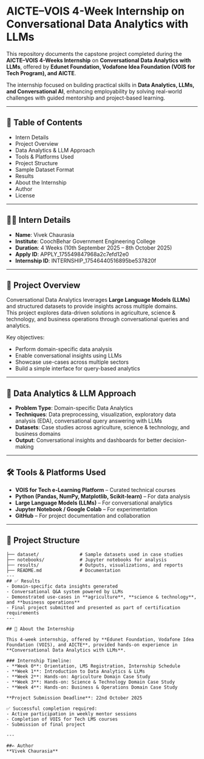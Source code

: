 # AICTE–VOIS 4-Week Internship on Conversational Data Analytics with LLMs  

This repository documents the capstone project completed during the **AICTE–VOIS 4-Weeks Internship** on **Conversational Data Analytics with LLMs**, offered by **Edunet Foundation, Vodafone Idea Foundation (VOIS for Tech Program), and AICTE**.  

The internship focused on building practical skills in **Data Analytics, LLMs, and Conversational AI**, enhancing employability by solving real-world challenges with guided mentorship and project-based learning.  

---

## 📑 Table of Contents  
- Intern Details  
- Project Overview  
- Data Analytics & LLM Approach  
- Tools & Platforms Used  
- Project Structure  
- Sample Dataset Format  
- Results  
- About the Internship  
- Author  
- License  

---

## 👨‍💻 Intern Details  
- **Name**: Vivek Chaurasia  
- **Institute**: CoochBehar Government Engineering College  
- **Duration**: 4 Weeks (10th September 2025 – 8th October 2025)  
- **Apply ID**: APPLY_175549847968a2c7efd12e0  
- **Internship ID**: INTERNSHIP_17546440516895be537820f  

---

## 🚀 Project Overview  
Conversational Data Analytics leverages **Large Language Models (LLMs)** and structured datasets to provide insights across multiple domains.  
This project explores data-driven solutions in agriculture, science & technology, and business operations through conversational queries and analytics.  

Key objectives:  
- Perform domain-specific data analysis  
- Enable conversational insights using LLMs  
- Showcase use-cases across multiple sectors  
- Build a simple interface for query-based analytics  

---

## 🧠 Data Analytics & LLM Approach  
- **Problem Type**: Domain-specific Data Analytics  
- **Techniques**: Data preprocessing, visualization, exploratory data analysis (EDA), conversational query answering with LLMs  
- **Datasets**: Case studies across agriculture, science & technology, and business domains  
- **Output**: Conversational insights and dashboards for better decision-making  

---

## 🛠️ Tools & Platforms Used  
- **VOIS for Tech e-Learning Platform** – Curated technical courses  
- **Python (Pandas, NumPy, Matplotlib, Scikit-learn)** – For data analysis  
- **Large Language Models (LLMs)** – For conversational analytics  
- **Jupyter Notebook / Google Colab** – For experimentation  
- **GitHub** – For project documentation and collaboration  

---

## 📂 Project Structure  
```plaintext
├── dataset/               # Sample datasets used in case studies
├── notebooks/             # Jupyter notebooks for analysis
├── results/               # Outputs, visualizations, and reports
├── README.md              # Documentation
---
## ✅ Results  
- Domain-specific data insights generated  
- Conversational Q&A system powered by LLMs  
- Demonstrated use-cases in **agriculture**, **science & technology**, and **business operations**  
- Final project submitted and presented as part of certification requirements  
---

## 📖 About the Internship  

This 4-week internship, offered by **Edunet Foundation, Vodafone Idea Foundation (VOIS), and AICTE**, provided hands-on experience in **Conversational Data Analytics with LLMs**.  

### Internship Timeline:  
- **Week 0**: Orientation, LMS Registration, Internship Schedule  
- **Week 1**: Introduction to Data Analytics & LLMs  
- **Week 2**: Hands-on: Agriculture Domain Case Study  
- **Week 3**: Hands-on: Science & Technology Domain Case Study  
- **Week 4**: Hands-on: Business & Operations Domain Case Study  

**Project Submission Deadline**: 22nd October 2025  

✅ Successful completion required:  
- Active participation in weekly mentor sessions  
- Completion of VOIS for Tech LMS courses  
- Submission of final project    

---

##✍️ Author  
**Vivek Chaurasia**  

